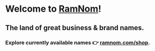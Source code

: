 # Welcome to [RamNom](https://ramnom.com/names "Explore RamNom Brand Names")!
## The land of great business & brand names.
### Explore currently available names 👉 [ramnom.com/shop](https://ramnom.com/names "Explore domain names for sale").
